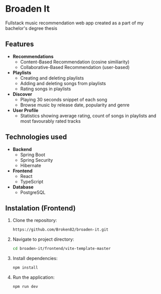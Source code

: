 # Broaden It

Fullstack music recommendation web app created as a part of my bachelor's degree thesis

## Features
- **Recommendations**
  - Content-Based Recommendation (cosine similiarity)
  - Collaborative-Based Recommendation (user-based)
- **Playlists**
  - Creating and deleting playlists
  - Adding and deleting songs from playlists
  - Rating songs in playlists
- **Discover**
  - Playing 30 seconds snippet of each song
  - Browse music by release date, popularity and genre
- **User Profile**
  - Statistics showing average rating, count of songs in playlists and most favourably rated tracks

## Technologies used
- **Backend**
  - Spring Boot
  - Spring Security
  - Hibernate
- **Frontend**
  - React
  - TypeScript
- **Database**
  - PostgreSQL

## Instalation (Frontend)

1. Clone the repository:
   
   ```bash
   https://github.com/Broken82/broaden-it.git
   ```
3. Navigate to project directory:
   
   ```bash
   cd broaden-it/frontend/vite-template-master
   ```
5. Install dependencies:
   
   ```bash
   npm install
   ```
6. Run the application:
   
   ```bash
   npm run dev
   ```
